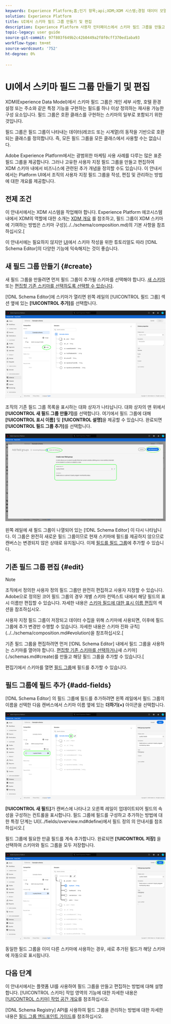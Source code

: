 ```yaml
---
keywords: Experience Platform;홈;인기 항목;api;XDM;XDM 시스템;경험 데이터 모델;데이터 모델;ui;작업 공간;필드 그룹;필드 그룹;
solution: Experience Platform
title: UI에서 스키마 필드 그룹 만들기 및 편집
description: Experience Platform 사용자 인터페이스에서 스키마 필드 그룹을 만들고 편집하는 방법을 알아봅니다.
topic-legacy: user guide
source-git-commit: 97f803f649b2c42b0449a2f8f0cff370ed1aba93
workflow-type: tm+mt
source-wordcount: '752'
ht-degree: 0%

---
```



# UI에서 스키마 필드 그룹 만들기 및 편집

XDM(Experience Data Model)에서 스키마 필드 그룹은 개인 세부 사항, 호텔 환경 설정 또는 주소와 같은 특정 기능을 구현하는 필드를 하나 이상 정의하는 재사용 가능한 구성 요소입니다. 필드 그룹은 호환 클래스를 구현하는 스키마의 일부로 포함되기 위한 것입니다.

필드 그룹은 필드 그룹이 나타내는 데이터(레코드 또는 시계열)의 동작을 기반으로 호환되는 클래스를 정의합니다. 즉, 모든 필드 그룹을 모든 클래스에서 사용할 수는 없습니다.

Adobe Experience Platform에서는 광범위한 마케팅 사용 사례를 다루는 많은 표준 필드 그룹을 제공합니다. 그러나 고유한 사용자 지정 필드 그룹을 만들고 편집하여 XDM 스키마 내에서 비즈니스에 관련된 추가 개념을 정의할 수도 있습니다. 이 안내서에서는 Platform UI에서 조직의 사용자 지정 필드 그룹을 작성, 편집 및 관리하는 방법에 대한 개요를 제공합니다.

## 전제 조건

이 안내서에서는 XDM 시스템을 작업해야 합니다. Experience Platform 에코시스템 내에서 XDM의 역할에 대한 소개는 [XDM 개요](../../home.md) 를 참조하고, 필드 그룹이 XDM 스키마에 기여하는 방법은 스키마 구성](../../schema/composition.md)의 기본 사항을 참조하십시오.[

이 안내서에는 필요하지 않지만 [UI](../../tutorials/create-schema-ui.md)에서 스키마 작성을 위한 튜토리얼도 따라 [!DNL Schema Editor]의 다양한 기능에 익숙해지는 것이 좋습니다.

## 새 필드 그룹 만들기 {#create}

새 필드 그룹을 만들려면 먼저 필드 그룹이 추가될 스키마를 선택해야 합니다. [새 스키마](./schemas.md#create) 또는 [편집할 기존 스키마를 선택하도록 선택할 수 있습니다](./schemas.md#edit).

[!DNL Schema Editor]에 스키마가 열리면 왼쪽 레일의 [!UICONTROL 필드 그룹] 섹션 옆에 있는 **[!UICONTROL 추가]**&#x200B;를 선택합니다.

![](../../images/ui/resources/field-groups/add-field-group.png)

조직의 기존 필드 그룹 목록을 표시하는 대화 상자가 나타납니다. 대화 상자의 맨 위에서 **[!UICONTROL 새 필드 그룹 만들기]**&#x200B;를 선택합니다. 여기에서 필드 그룹에 대해 **[!UICONTROL 표시 이름]** 및 **[!UICONTROL 설명]**&#x200B;을 제공할 수 있습니다. 완료되면 **[!UICONTROL 필드 그룹 추가]**&#x200B;를 선택합니다.

![](../../images/ui/resources/field-groups/create-field-group.png)

왼쪽 레일에 새 필드 그룹이 나열되어 있는 [!DNL Schema Editor] 이 다시 나타납니다. 이 그룹은 완전히 새로운 필드 그룹이므로 현재 스키마에 필드를 제공하지 않으므로 캔버스는 변경되지 않은 상태로 유지됩니다. 이제 [필드를 필드 그룹](#add-fields)에 추가할 수 있습니다.

## 기존 필드 그룹 편집 {#edit}

>[!NOTE]
>
>조직에서 정의한 사용자 정의 필드 그룹만 완전히 편집하고 사용자 지정할 수 있습니다. Adobe으로 정의된 코어 필드 그룹의 경우 개별 스키마 컨텍스트 내에서 해당 필드의 표시 이름만 편집할 수 있습니다. 자세한 내용은 [스키마 필드에 대한 표시 이름 편집](./schemas.md#display-names)의 섹션을 참조하십시오.
>
>사용자 지정 필드 그룹이 저장되고 데이터 수집을 위해 스키마에 사용되면, 이후에 필드 그룹에 추가 변경만 수행할 수 있습니다. 자세한 내용은 스키마 진화 규칙](../../schema/composition.md#evolution)을 참조하십시오.[

기존 필드 그룹을 편집하려면 먼저 [!DNL Schema Editor] 내에서 필드 그룹을 사용하는 스키마를 열어야 합니다. [편집할 기존 스키마를 선택하거나](./schemas.md#edit)새 스키마](./schemas.md#create)를 만들고 해당 필드 그룹을 추가할 수 있습니다.[

편집기에서 스키마를 열면 [필드 그룹](#add-fields)에 필드를 추가할 수 있습니다.

## 필드 그룹에 필드 추가 {#add-fields}

[!DNL Schema Editor] 의 필드 그룹에 필드를 추가하려면 왼쪽 레일에서 필드 그룹의 이름을 선택한 다음 캔버스에서 스키마 이름 옆에 있는 **더하기(+)** 아이콘을 선택합니다.

![](../../images/ui/resources/field-groups/add-field.png)

**[!UICONTROL 새 필드]**&#x200B;가 캔버스에 나타나고 오른쪽 레일이 업데이트되어 필드의 속성을 구성하는 컨트롤을 표시합니다. 필드 그룹에 필드를 구성하고 추가하는 방법에 대한 특정 단계는 UI](../fields/overview.md#define)에서 필드 정의 의 안내서를 참조하십시오.[

필드 그룹에 필요한 만큼 필드를 계속 추가합니다. 완료되면 **[!UICONTROL 저장]** 을 선택하여 스키마와 필드 그룹을 모두 저장합니다.

![](../../images/ui/resources/field-groups/complete-field-group.png)

동일한 필드 그룹을 이미 다른 스키마에 사용하는 경우, 새로 추가된 필드가 해당 스키마에 자동으로 표시됩니다.

## 다음 단계

이 안내서에서는 플랫폼 UI를 사용하여 필드 그룹을 만들고 편집하는 방법에 대해 설명합니다. [!UICONTROL 스키마] 작업 영역의 기능에 대한 자세한 내용은 [[!UICONTROL 스키마] 작업 공간 개요](../overview.md)를 참조하십시오.

[!DNL Schema Registry] API를 사용하여 필드 그룹을 관리하는 방법에 대한 자세한 내용은 [필드 그룹 엔드포인트 가이드](../../api/field-groups.md)를 참조하십시오.